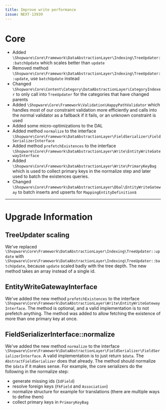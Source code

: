 ```yaml
---
title: Improve write performance
issue: NEXT-13939 
---
```

# Core
* Added `\Shopware\Core\Framework\DataAbstractionLayer\Indexing\TreeUpdater::batchUpdate` which scales better than `update`
* Removed method `\Shopware\Core\Framework\DataAbstractionLayer\Indexing\TreeUpdater::update`, use `batchUpdate` instead
* Changed `\Shopware\Core\Content\Category\DataAbstractionLayer\CategoryIndexer` to only call into `TreeUpdater` for the categories that have changed parents
* Added `\Shopware\Core\Framework\Validation\HappyPathValidator` which handles most of our constraint validation more efficiently and 
  calls into the normal validator as a fallback if it fails, or an unknown constraint is used
* Added some micro-optimizations to the DAL
* Added method `normalize` to the interface `\Shopware\Core\Framework\DataAbstractionLayer\FieldSerializer\FieldSerializerInterface`
* Added method `prefetchExistences` to the interface `\Shopware\Core\Framework\DataAbstractionLayer\Write\EntityWriteGatewayInterface`
* Added `\Shopware\Core\Framework\DataAbstractionLayer\Write\PrimaryKeyBag` which is used to collect primary keys in the normalize step and later used to batch the existences queries.
* Changed `\Shopware\Core\Framework\DataAbstractionLayer\Dbal\EntityWriteGateway` to batch inserts and upserts for `MappingEntityDefinition`s
___
# Upgrade Information

## TreeUpdater scaling

We've replaced `\Shopware\Core\Framework\DataAbstractionLayer\Indexing\TreeUpdater::update` with `\Shopware\Core\Framework\DataAbstractionLayer\Indexing\TreeUpdater::batchUpdate`, 
because `update` scaled badly with the tree depth. The new method takes an array instead of a single id.

## EntityWriteGatewayInterface

We've added the new method `prefetchExistences` to the interface `\Shopware\Core\Framework\DataAbstractionLayer\Write\EntityWriteGatewayInterface`. 
The method is optional, and a valid implementation is to not prefetch anything. The method was added to allow fetching the existence of more than one primary key at once.

## FieldSerializerInterface::normalize

We've added the new method `normalize` to the interface `\Shopware\Core\Framework\DataAbstractionLayer\FieldSerializer\FieldSerializerInterface`.
A valid implementation is to just return `$data`. The `AbstractFieldSerializer` does that already. 
The method should normalize the `$data` if it makes sense. For example, the core serializers do the following in the normalize step:
- generate missing ids (`IdField`)
- resolve foreign keys (`FkField` and `Association`)
- normalize structure for example for translations (there are multiple ways to define them)
- collect primary keys in `PrimaryKeyBag`
